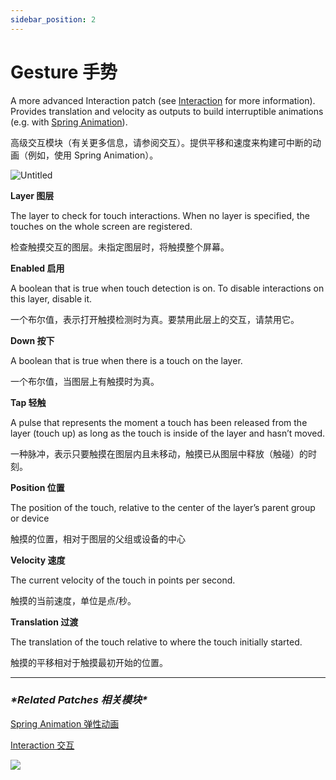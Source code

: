 ```yaml
---
sidebar_position: 2
---
```


# Gesture 手势

A more advanced Interaction patch (see [Interaction](https://www.notion.so/Interaction-8cd3ac66434546eda4b4bcf8173958fc) for more information). Provides translation and velocity as outputs to build interruptible animations (e.g. with [Spring Animation](https://www.notion.so/Spring-Animation-a19684147ec740ccbf6d62d962990a98)).

高级交互模块（有关更多信息，请参阅交互）。提供平移和速度来构建可中断的动画（例如，使用 Spring Animation）。

![Untitled](https://s3.us-west-2.amazonaws.com/secure.notion-static.com/5860ec57-0c9e-48ac-8f97-9b71f8b1ae3a/Untitled.png?X-Amz-Algorithm=AWS4-HMAC-SHA256&X-Amz-Content-Sha256=UNSIGNED-PAYLOAD&X-Amz-Credential=AKIAT73L2G45EIPT3X45%2F20220602%2Fus-west-2%2Fs3%2Faws4_request&X-Amz-Date=20220602T170756Z&X-Amz-Expires=86400&X-Amz-Signature=08fff94af2474fb934689bd96a8a8a3ff3b385f4f1be166bcc9ce2728414f0a1&X-Amz-SignedHeaders=host&response-content-disposition=filename%20%3D%22Untitled.png%22&x-id=GetObject)

**Layer 图层**

The layer to check for touch interactions. When no layer is specified, the touches on the whole screen are registered.

检查触摸交互的图层。未指定图层时，将触摸整个屏幕。

**Enabled 启用**

A boolean that is true when touch detection is on. To disable interactions on this layer, disable it.

一个布尔值，表示打开触摸检测时为真。要禁用此层上的交互，请禁用它。

**Down 按下**

A boolean that is true when there is a touch on the layer.

一个布尔值，当图层上有触摸时为真。

**Tap 轻触**

A pulse that represents the moment a touch has been released from the layer (touch up) as long as the touch is inside of the layer and hasn’t moved.

一种脉冲，表示只要触摸在图层内且未移动，触摸已从图层中释放（触碰）的时刻。

**Position 位置**

The position of the touch, relative to the center of the layer’s parent group or device

触摸的位置，相对于图层的父组或设备的中心

**Velocity 速度**

The current velocity of the touch in points per second.

触摸的当前速度，单位是点/秒。

**Translation 过渡**

The translation of the touch relative to where the touch initially started.

触摸的平移相对于触摸最初开始的位置。

------

### ***\*Related Patches 相关模块\****

[Spring Animation 弹性动画](https://www.notion.so/Spring-Animation-a19684147ec740ccbf6d62d962990a98)

[Interaction 交互](https://www.notion.so/Interaction-8cd3ac66434546eda4b4bcf8173958fc)

![](https://s3.us-west-2.amazonaws.com/secure.notion-static.com/27379028-fd73-40de-8cc4-36057e96847f/Untitled.png?X-Amz-Algorithm=AWS4-HMAC-SHA256&X-Amz-Content-Sha256=UNSIGNED-PAYLOAD&X-Amz-Credential=AKIAT73L2G45EIPT3X45%2F20220602%2Fus-west-2%2Fs3%2Faws4_request&X-Amz-Date=20220602T170805Z&X-Amz-Expires=86400&X-Amz-Signature=9123d3685a212390544607601a15377f948f499bfb2e60c7ef99d71ed5bcbf57&X-Amz-SignedHeaders=host&response-content-disposition=filename%20%3D%22Untitled.png%22&x-id=GetObject)
